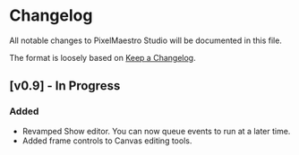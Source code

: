 # Changelog
All notable changes to PixelMaestro Studio will be documented in this file.

The format is loosely based on [Keep a Changelog](http://keepachangelog.com/).

## [v0.9] - In Progress
### Added
- Revamped Show editor. You can now queue events to run at a later time.
- Added frame controls to Canvas editing tools.
